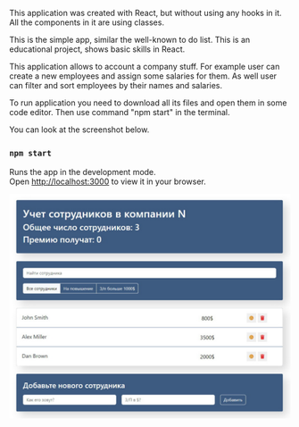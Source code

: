 This application was created with React, but without using any hooks in it. All the components in it are using classes. 

This is the simple app, similar the well-known to do list. This is an educational project, shows basic skills in React.

This application allows to account a company stuff.
For example user can create a new employees and assign some salaries for them. As well user can filter and sort employees by their names and salaries.

To run application you need to download all its files and open them in some code editor. Then use command "npm start" in the terminal.

You can look at the screenshot below.

### `npm start`

Runs the app in the development mode.\
Open [http://localhost:3000](http://localhost:3000) to view it in your browser.

![Screenshot](https://github.com/Sergei-Shvets/Employees-accounting-portfolio/blob/main/scrshot.jpg)
